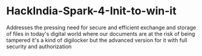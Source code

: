 # HackIndia-Spark-4-Init-to-win-it
Addresses the pressing need for secure and efficient exchange and storage of files in today's digital world where our documents are at the risk of being tampered it's a kind of digilocker but the advanced version for it with full security and authorization
